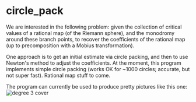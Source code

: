 circle_pack
===========

We are interested in the following problem: given the collection of critical
values of a rational map (of the Riemann sphere), and the monodromy around
these branch points, to recover the coefficients of the rational map (up to
precomposition with a Mobius transformation). 

One approach is to get an initial estimate via circle packing, and then to
use Newton's method to adjust the coefficients. At the moment, this program
implements simple circle packing (works OK for ~1000 circles; accurate, but
not super fast). Rational map stuff to come.

The program can currently be used to produce pretty pictures like this one:
![degree 3 cover](raw.github.com/dannycalegari/circle_pack/master/fbd3.jpg)
